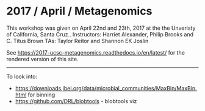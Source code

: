 2017 / April / Metagenomics
=============================

This workshop was given on April 22nd and 23th, 2017 at the the Unveristy of California, Santa Cruz..
Instructors: Harriet Alexander, Philip Brooks and C. Titus Brown
TAs: Taylor Reitor and Shannon EK Joslin

See https://2017-ucsc-metagenomics.readthedocs.io/en/latest/ for the
rendered version of this site.

----

To look into:

* https://downloads.jbei.org/data/microbial_communities/MaxBin/MaxBin.html for binning
* https://github.com/DRL/blobtools - blobtools viz
